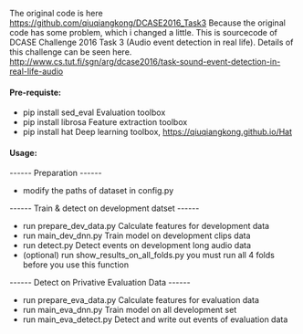 The original code is here https://github.com/qiuqiangkong/DCASE2016_Task3
Because the original code has some problem, which i changed a little.
This is sourcecode of DCASE Challenge 2016 Task 3 (Audio event detection in real life).
Details of this challenge can be seen here. http://www.cs.tut.fi/sgn/arg/dcase2016/task-sound-event-detection-in-real-life-audio

#### Pre-requiste:
* pip install sed_eval		Evaluation toolbox
* pip install librosa		Feature extraction toolbox
* pip install hat 		Deep learning toolbox, https://qiuqiangkong.github.io/Hat 

#### Usage:
------ Preparation ------
* modify the paths of dataset in config.py

------ Train & detect on development datset ------
* run prepare_dev_data.py 	Calculate features for development data
* run main_dev_dnn.py 		Train model on development clips data
* run detect.py 		Detect events on development long audio data
* (optional) run show_results_on_all_folds.py		you must run all 4 folds before you use this function

------ Detect on Privative Evaluation Data ------ 
* run prepare_eva_data.py	Calculate features for evaluation data
* run main_eva_dnn.py		Train model on all development set
* run main_eva_detect.py	Detect and write out events of evaluation data 
